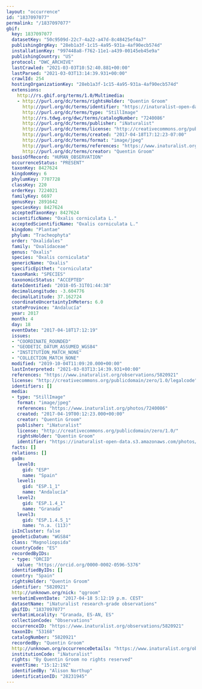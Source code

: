 ```yaml
---
layout: "occurrence"
id: "1837097077"
permalink: "/1837097077"
gbif:
  key: 1837097077
  datasetKey: "50c9509d-22c7-4a22-a47d-8c48425ef4a7"
  publishingOrgKey: "28eb1a3f-1c15-4a95-931a-4af90ecb574d"
  installationKey: "997448a8-f762-11e1-a439-00145eb45e9a"
  publishingCountry: "US"
  protocol: "DWC_ARCHIVE"
  lastCrawled: "2021-03-03T10:52:40.881+00:00"
  lastParsed: "2021-03-03T13:14:39.931+00:00"
  crawlId: 254
  hostingOrganizationKey: "28eb1a3f-1c15-4a95-931a-4af90ecb574d"
  extensions:
    http://rs.gbif.org/terms/1.0/Multimedia:
    - http://purl.org/dc/terms/rightsHolder: "Quentin Groom"
      http://purl.org/dc/terms/identifier: "https://inaturalist-open-data.s3.amazonaws.com/photos/7240086/original.jpeg?1492528514"
      http://purl.org/dc/terms/type: "StillImage"
      http://rs.tdwg.org/dwc/terms/catalogNumber: "7240086"
      http://purl.org/dc/terms/publisher: "iNaturalist"
      http://purl.org/dc/terms/license: "http://creativecommons.org/publicdomain/zero/1.0/"
      http://purl.org/dc/terms/created: "2017-04-18T17:12:23-07:00"
      http://purl.org/dc/terms/format: "image/jpeg"
      http://purl.org/dc/terms/references: "https://www.inaturalist.org/photos/7240086"
      http://purl.org/dc/terms/creator: "Quentin Groom"
  basisOfRecord: "HUMAN_OBSERVATION"
  occurrenceStatus: "PRESENT"
  taxonKey: 8427624
  kingdomKey: 6
  phylumKey: 7707728
  classKey: 220
  orderKey: 7224021
  familyKey: 6697
  genusKey: 2891642
  speciesKey: 8427624
  acceptedTaxonKey: 8427624
  scientificName: "Oxalis corniculata L."
  acceptedScientificName: "Oxalis corniculata L."
  kingdom: "Plantae"
  phylum: "Tracheophyta"
  order: "Oxalidales"
  family: "Oxalidaceae"
  genus: "Oxalis"
  species: "Oxalis corniculata"
  genericName: "Oxalis"
  specificEpithet: "corniculata"
  taxonRank: "SPECIES"
  taxonomicStatus: "ACCEPTED"
  dateIdentified: "2018-05-31T01:44:38"
  decimalLongitude: -3.604776
  decimalLatitude: 37.162724
  coordinateUncertaintyInMeters: 6.0
  stateProvince: "Andalucía"
  year: 2017
  month: 4
  day: 18
  eventDate: "2017-04-18T17:12:19"
  issues:
  - "COORDINATE_ROUNDED"
  - "GEODETIC_DATUM_ASSUMED_WGS84"
  - "INSTITUTION_MATCH_NONE"
  - "COLLECTION_MATCH_NONE"
  modified: "2019-10-04T11:09:20.000+00:00"
  lastInterpreted: "2021-03-03T13:14:39.931+00:00"
  references: "https://www.inaturalist.org/observations/5820921"
  license: "http://creativecommons.org/publicdomain/zero/1.0/legalcode"
  identifiers: []
  media:
  - type: "StillImage"
    format: "image/jpeg"
    references: "https://www.inaturalist.org/photos/7240086"
    created: "2017-04-19T00:12:23.000+00:00"
    creator: "Quentin Groom"
    publisher: "iNaturalist"
    license: "http://creativecommons.org/publicdomain/zero/1.0/"
    rightsHolder: "Quentin Groom"
    identifier: "https://inaturalist-open-data.s3.amazonaws.com/photos/7240086/original.jpeg?1492528514"
  facts: []
  relations: []
  gadm:
    level0:
      gid: "ESP"
      name: "Spain"
    level1:
      gid: "ESP.1_1"
      name: "Andalucía"
    level2:
      gid: "ESP.1.4_1"
      name: "Granada"
    level3:
      gid: "ESP.1.4.5_1"
      name: "n.a. (113)"
  isInCluster: false
  geodeticDatum: "WGS84"
  class: "Magnoliopsida"
  countryCode: "ES"
  recordedByIDs:
  - type: "ORCID"
    value: "https://orcid.org/0000-0002-0596-5376"
  identifiedByIDs: []
  country: "Spain"
  rightsHolder: "Quentin Groom"
  identifier: "5820921"
  http://unknown.org/nick: "qgroom"
  verbatimEventDate: "2017-04-18 5:12:19 p.m. CEST"
  datasetName: "iNaturalist research-grade observations"
  gbifID: "1837097077"
  verbatimLocality: "Granada, ES-AN, ES"
  collectionCode: "Observations"
  occurrenceID: "https://www.inaturalist.org/observations/5820921"
  taxonID: "53168"
  catalogNumber: "5820921"
  recordedBy: "Quentin Groom"
  http://unknown.org/occurrenceDetails: "https://www.inaturalist.org/observations/5820921"
  institutionCode: "iNaturalist"
  rights: "By Quentin Groom no rights reserved"
  eventTime: "15:12:19Z"
  identifiedBy: "Alison Northup"
  identificationID: "28231945"
---
```

